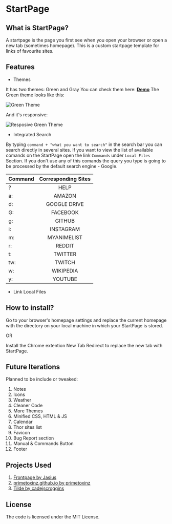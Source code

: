 # StartPage

## What is StartPage?

A startpage is the page you first see when you open your browser or open a new tab (sometimes homepage).
This is a custom startpage template for links of favourite sites.

## Features

+ Themes

It has two themes: Green and Gray
You can check them here: [**Demo**](https://mlvnt.github.io/StartPage/)
The Green theme looks like this:

![Green Theme](https://github.com/mlvnt/StartPage/raw/master/assets/images/green-theme.png)

And it's responsive:

![Resposive Green Theme](https://github.com/mlvnt/StartPage/raw/master/assets/images/green-theme-responsive.png)

+ Integrated Search

By typing `command + "what you want to search"` in the search bar you can search directly in several sites.
If you want to view the list of available comands on the StartPage open the link `Commands` under `Local Files` Section.
If you don't use any of this comands the query you type is going to be processed by the default search engine - Google.

| Command      | Corresponding Sites          |
| ------------- |:-------------:|
| ?      | HELP |
| a:      | AMAZON |
| d:      | GOOGLE DRIVE |
| G:       | FACEBOOK |
| g:       | GITHUB |
| i:       | INSTAGRAM |
| m:       | MYANIMELIST |
| r:      | REDDIT |
| t:      | TWITTER |
| tw:    | TWITCH  |
| w:      | WIKIPEDIA  |  
| y:      | YOUTUBE  |  

+ Link Local Files

## How to install?

Go to your browser's homepage settings and replace the current homepage with the
directory on your local machine in which your StartPage is stored. 

OR

Install the Chrome extention New Tab Redirect to replace the new tab with StartPage.

## Future Iterations

Planned to be include or tweaked:

1. Notes
2. Icons
3. Weather
4. Cleaner Code
5. More Themes
6. Minified CSS, HTML & JS
7. Calendar
8. Thor sites list
9. Favicon
10. Bug Report section
11. Manual & Commands Button
12. Footer

## Projects Used

1. [Frontpage by Jasius](https://github.com/Jasius/Frontpage) 
2. [primetoxinz.github.io by primetoxinz](https://github.com/primetoxinz/primetoxinz.github.io) 
3. [Tilde by cadejscroggins](https://github.com/cadejscroggins/tilde) 

## License

The code is licensed under the MIT License.